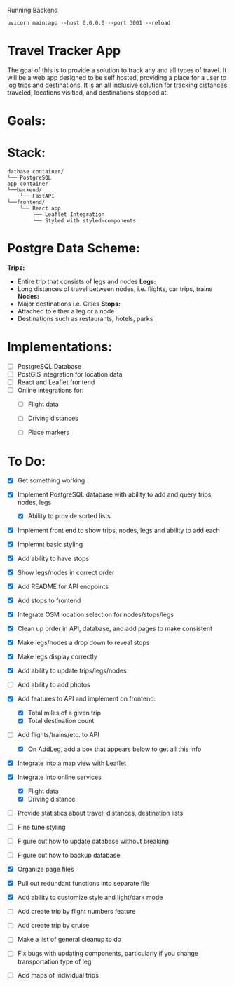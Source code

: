 Running Backend
```
uvicorn main:app --host 0.0.0.0 --port 3001 --reload
```



# Travel Tracker App
The goal of this is to provide a solution to track any and all types of travel. It will be a web app designed to be self hosted, providing a place for a user to log trips and destinations. It is an all inclusive solution for tracking distances traveled, locations visitied, and destinations stopped at.

# Goals:


# Stack:
```
datbase container/
└── PostgreSQL
app container
└──backend/
	└── FastAPI
└──frontend/
	└── React app
		├── Leaflet Integration
		└── Styled with styled-components 
```

# Postgre Data Scheme:
**Trips:** 
- Entire trip that consists of legs and nodes
**Legs:**
- Long distances of travel between nodes, i.e. flights, car trips, trains
**Nodes:** 
- Major destinations i.e. Cities
**Stops:**
- Attached to either a leg or a node
- Destinations such as restaurants, hotels, parks

# Implementations:
- [ ] PostgreSQL Database
- [ ] PostGIS integration for location data
- [ ] React and Leaflet frontend
- [ ] Online integrations for:
	- [ ] Flight data
	- [ ] Driving distances
	- [ ] Place markers


# To Do:
- [X] Get something working
- [X] Implement PostgreSQL database with ability to add and query trips, nodes, legs
	- [X] Ability to provide sorted lists
- [X] Implement front end to show trips, nodes, legs and ability to add each
- [X] Implemnt basic styling
- [X] Add ability to have stops
- [X] Show legs/nodes in correct order
- [X] Add README for API endpoints
- [X] Add stops to frontend
- [X] Integrate OSM location selection for nodes/stops/legs
- [X] Clean up order in API, database, and add pages to make consistent
- [X] Make legs/nodes a drop down to reveal stops
- [X] Make legs display correctly
- [X] Add ability to update trips/legs/nodes
- [ ] Add ability to add photos
- [X] Add features to API and implement on frontend:
	- [X] Total miles of a given trip
	- [X] Total destination count
- [ ] Add flights/trains/etc. to API
	- [X] On AddLeg, add a box that appears below to get all this info
- [X] Integrate into a map view with Leaflet
- [X] Integrate into online services 
	- [X] Flight data
	- [X] Driving distance
- [ ] Provide statistics about travel: distances, destination lists
- [ ] Fine tune styling
- [ ] Figure out how to update database without breaking
- [ ] Figure out how to backup database
- [X] Organize page files
- [X] Pull out redundant functions into separate file
- [X] Add ability to customize style and light/dark mode
- [ ] Add create trip by flight numbers feature
- [ ] Add create trip by cruise
- [ ] Make a list of general cleanup to do
- [ ] Fix bugs with updating components, particularly if you change transportation type of leg
- [ ] Add maps of individual trips

